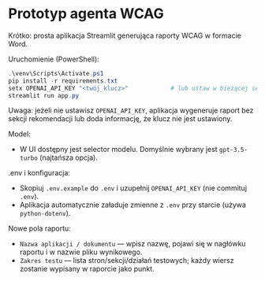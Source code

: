 # Prototyp agenta WCAG

Krótko: prosta aplikacja Streamlit generująca raporty WCAG w formacie Word.

Uruchomienie (PowerShell):

```powershell
.\venv\Scripts\Activate.ps1
pip install -r requirements.txt
setx OPENAI_API_KEY "<twój_klucz>"            # lub ustaw w bieżącej sesji: $env:OPENAI_API_KEY = '<twój_klucz>'
streamlit run app.py
```

Uwaga: jeżeli nie ustawisz `OPENAI_API_KEY`, aplikacja wygeneruje raport bez sekcji rekomendacji lub doda informację, że klucz nie jest ustawiony.

Model:

- W UI dostępny jest selector modelu. Domyślnie wybrany jest `gpt-3.5-turbo` (najtańsza opcja).

.env i konfiguracja:

- Skopiuj `.env.example` do `.env` i uzupełnij `OPENAI_API_KEY` (nie commituj `.env`).
- Aplikacja automatycznie załaduje zmienne z `.env` przy starcie (używa `python-dotenv`).

Nowe pola raportu:

- `Nazwa aplikacji / dokumentu` — wpisz nazwę, pojawi się w nagłówku raportu i w nazwie pliku wynikowego.
- `Zakres testu` — lista stron/sekcji/działań testowych; każdy wiersz zostanie wypisany w raporcie jako punkt.
